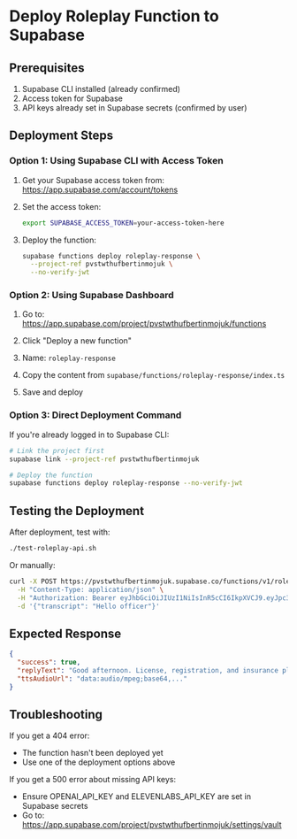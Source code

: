 # Deploy Roleplay Function to Supabase

## Prerequisites

1. Supabase CLI installed (already confirmed)
2. Access token for Supabase
3. API keys already set in Supabase secrets (confirmed by user)

## Deployment Steps

### Option 1: Using Supabase CLI with Access Token

1. Get your Supabase access token from: https://app.supabase.com/account/tokens

2. Set the access token:
   ```bash
   export SUPABASE_ACCESS_TOKEN=your-access-token-here
   ```

3. Deploy the function:
   ```bash
   supabase functions deploy roleplay-response \
     --project-ref pvstwthufbertinmojuk \
     --no-verify-jwt
   ```

### Option 2: Using Supabase Dashboard

1. Go to: https://app.supabase.com/project/pvstwthufbertinmojuk/functions

2. Click "Deploy a new function"

3. Name: `roleplay-response`

4. Copy the content from `supabase/functions/roleplay-response/index.ts`

5. Save and deploy

### Option 3: Direct Deployment Command

If you're already logged in to Supabase CLI:

```bash
# Link the project first
supabase link --project-ref pvstwthufbertinmojuk

# Deploy the function
supabase functions deploy roleplay-response --no-verify-jwt
```

## Testing the Deployment

After deployment, test with:

```bash
./test-roleplay-api.sh
```

Or manually:

```bash
curl -X POST https://pvstwthufbertinmojuk.supabase.co/functions/v1/roleplay-response \
  -H "Content-Type: application/json" \
  -H "Authorization: Bearer eyJhbGciOiJIUzI1NiIsInR5cCI6IkpXVCJ9.eyJpc3MiOiJzdXBhYmFzZSIsInJlZiI6InB2c3R3dGh1ZmJlcnRpbm1vanVrIiwicm9sZSI6ImFub24iLCJpYXQiOjE3NDcwOTI2NDQsImV4cCI6MjA2MjY2ODY0NH0.PG7BJeWuYe-piU_JatbBfauK-I3d9sVh-2fJypAZHS8" \
  -d '{"transcript": "Hello officer"}'
```

## Expected Response

```json
{
  "success": true,
  "replyText": "Good afternoon. License, registration, and insurance please.",
  "ttsAudioUrl": "data:audio/mpeg;base64,..."
}
```

## Troubleshooting

If you get a 404 error:
- The function hasn't been deployed yet
- Use one of the deployment options above

If you get a 500 error about missing API keys:
- Ensure OPENAI_API_KEY and ELEVENLABS_API_KEY are set in Supabase secrets
- Go to: https://app.supabase.com/project/pvstwthufbertinmojuk/settings/vault 